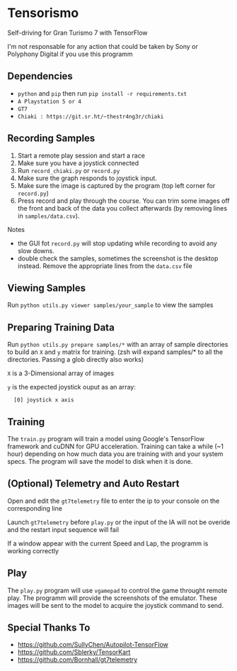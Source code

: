 Tensorismo
==========

Self-driving for Gran Turismo 7 with TensorFlow

I'm not responsable for any action that could be taken by Sony or Polyphony Digital if you use this programm  


Dependencies
------------
* `python` and `pip` then run `pip install -r requirements.txt`
* `A Playstation 5 or 4`
* `GT7`
* `Chiaki : https://git.sr.ht/~thestr4ng3r/chiaki`


Recording Samples
-----------------
1. Start a remote play session and start a race
2. Make sure you have a joystick connected
3. Run `record_chiaki.py` or `record.py`
4. Make sure the graph responds to joystick input.
5. Make sure the image is captured by the program (top left corner for `record.py`)
6. Press record and play through the course. You can trim some images off the front and back of the data you collect afterwards (by removing lines in `samples/data.csv`).


Notes
- the GUI fot `record.py` will stop updating while recording to avoid any slow downs.
- double check the samples, sometimes the screenshot is the desktop instead. Remove the appropriate lines from the `data.csv` file


Viewing Samples
---------------
Run `python utils.py viewer samples/your_sample` to view the samples


Preparing Training Data
-----------------------
Run `python utils.py prepare samples/*` with an array of sample directories to build an `X` and `y` matrix for training. (zsh will expand samples/* to all the directories. Passing a glob directly also works)

`X` is a 3-Dimensional array of images

`y` is the expected joystick ouput as an array:

```
  [0] joystick x axis
```


Training
--------
The `train.py` program will train a model using Google's TensorFlow framework and cuDNN for GPU acceleration. Training can take a while (~1 hour) depending on how much data you are training with and your system specs. The program will save the model to disk when it is done.

(Optional) Telemetry and Auto Restart
--------
Open and edit the `gt7telemetry` file to enter the ip to your console on the corresponding line

Launch `gt7telemetry` before `play.py` or the input of the IA will not be overide and the restart input sequence will fail

If a window appear with the current Speed and Lap, the programm is working correctly

Play
----
The `play.py` program will use `vgamepad` to control the game throught remote play. The programm will provide the screenshots of the emulator. These images will be sent to the model to acquire the joystick command to send.


Special Thanks To
-----------------
* https://github.com/SullyChen/Autopilot-TensorFlow
* https://github.com/Sblerky/TensorKart
* https://github.com/Bornhall/gt7telemetry
